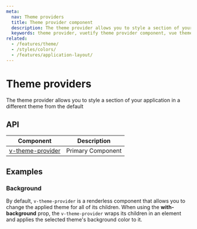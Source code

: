 ```yaml
---
meta:
  nav: Theme providers
  title: Theme provider component
  description: The theme provider allows you to style a section of your application in a different theme from the default
  keywords: theme provider, vuetify theme provider component, vue theme provider component
related:
  - /features/theme/
  - /styles/colors/
  - /features/application-layout/
---
```


# Theme providers

The theme provider allows you to style a section of your application in a different theme from the default

<entry />

## API

| Component | Description |
| - | - |
| [v-theme-provider](/api/v-theme-provider/) | Primary Component |

<api-inline hide-links />

## Examples

### Background

By default, `v-theme-provider` is a renderless component that allows you to change the applied theme for all of its children. When using the **with-background** prop, the `v-theme-provider` wraps its children in an element and applies the selected theme's background color to it.

<example file="v-theme-provider/prop-with-background" />
